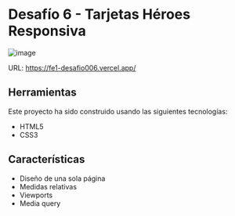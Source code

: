 # Desafío 6 - Tarjetas Héroes Responsiva

![image](https://github.com/laurasmendozad/Front-End/assets/58611097/8527a0cb-3754-4863-b4cd-af7bced1d5e9)

URL: https://fe1-desafio006.vercel.app/

## Herramientas

Este proyecto ha sido construido usando las siguientes tecnologías:

- HTML5
- CSS3

## Características

- Diseño de una sola página
- Medidas relativas
- Viewports
- Media query
